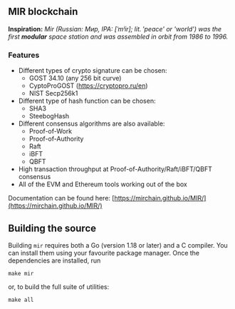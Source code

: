 ## **MIR** blockchain

**Inspiration:** _Mir (Russian: Мир, IPA: [ˈmʲir]; lit. 'peace' or 'world') was the first **modular** space station and was assembled in orbit from 1986 to 1996._

### Features

- Different types of crypto signature can be chosen:
  - GOST 34.10 (any 256 bit curve)
  - CyptoProGOST (https://cryptopro.ru/en)
  - NIST Secp256k1
- Different type of hash function can be chosen:
  - SHA3
  - SteebogHash
- Different consensus algorithms are also available:
  - Proof-of-Work
  - Proof-of-Authority
  - Raft
  - iBFT
  - QBFT
- High transaction throughput at Proof-of-Authority/Raft/iBFT/QBFT consensus
- All of the EVM and Ethereum tools working out of the box

Documentation can be found here: [https://mirchain.github.io/MIR/](https://mirchain.github.io/MIR/)

## Building the source

Building `mir` requires both a Go (version 1.18 or later) and a C compiler. You can install
them using your favourite package manager. Once the dependencies are installed, run

```shell
make mir
```

or, to build the full suite of utilities:

```shell
make all
```
